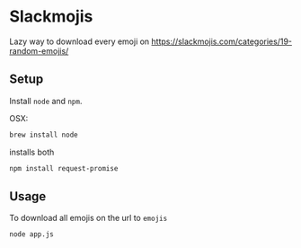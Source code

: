 # Slackmojis
Lazy way to download every emoji on 
https://slackmojis.com/categories/19-random-emojis/

## Setup
Install `node` and `npm`.

OSX: 
```bash
brew install node
```
installs both

```bash
npm install request-promise 
```

## Usage
To download all emojis on the url to `emojis`
```bash
node app.js
```
